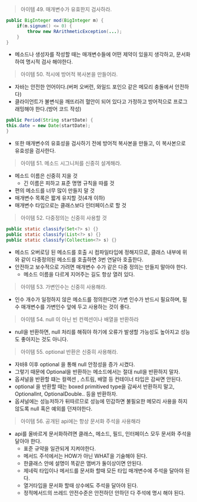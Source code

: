 > 아이템 49. 매개변수가 유효한지 검사하라.
```java
public BigInteger mod(BigInteger m) {
    if(m.signum() <= 0) {
        throw new RArithmeticException(...);
    }
}
```
- 메소드나 생성자를 작성할 때는 매개변수들에 어떤 제약이 있을지 생각하고, 문서화하여 명시적 검사 해야한다.

> 아이템 50. 적시에 방어적 복사본을 만들어라.

- 자바는 안전한 언어이다.(버퍼 오버런, 와일드 포인으 같은 메모리 충돌에서 안전하다)
- 클라이언트가 불변식을 깨뜨리려 혈안이 되어 있다고 가정하고 방어적으로 프로그래밍해야 한다.(방어 코드 작성)
```java
public Period(String startDate) {
this.date = new Date(startDate);
}
```
- 또한 매개변수의 유효성을 검사하기 전에 방어적 복사본을 만들고, 이 복사본으로 유효성을 검사한다.

> 아이템 51. 메소드 시그니처를 신중히 설계해라.
- 메소드 이름은 신중히 지을 것
    + 긴 이름은 피하고 표준 명명 규칙을 따를 것
- 편의 메소드를 너무 많이 만들지 말 것
- 매개변수 목록은 짧게 유지할 것(4개 이하)
- 매개변수 타입으로는 클래스보다 인터페이스로 할 것

> 아이템 52. 다중정의는 신중히 사용할 것
```java
public static classify(Set<?> s) {}
public static classify(List<?> s) {}
public static classify(Collection<?> s) {}
```

- 메소드 오버로딩 된 메소드를 호출 시 컴파일타입에 정해지므로, 클래스 내부에 위와 같이 다중정의된 메소드를 호출하면 3번 연달아 호출한다.
- 안전하고 보수적으로 가려면 매개변수 수가 같은 다중 정의는 만들지 말아야 한다.
    + 메소드 이름을 다르게 지어주는 길도 항상 열려 있다.
    
> 아이템 53. 가변인수는 신중히 사용해라.
- 인수 개수가 일정하지 않은 메소드를 정의한다면 가변 인수가 반드시 필요하며, 필수 매개변수를 가변인수 앞에 두고 사용하는 것이 좋다.

> 아이템 54. null 이 아닌 빈 컨렉션이나 배열을 반환하라
- null을 반환하면, null 처리를 해줘야 하기에 오류가 발생할 가능성도 높아지고 성능도 좋아지는 것도 아니다.

> 아이템 55. optional 반환은 신중히 사용해라.
- 자바8 이후 optional 을 통해 null 안정성을 증가 시켰다.
- 그렇기 때문에 Optional을 반환하는 메소드에서는 절대 null을 반환하지 말자.
- 옵셔널을 반환할 떄는 컬렉션 , 스트림, 배열 등 컨테이너 타입은 감싸면 안된다.
- optional 을 반환할 때는 boxed primitived type을 감싸서 반환하지 말고, OptionalInt, OptionalDouble.. 등을 반환하자.
- 옵셔널에는 성능저하가 뒤따르므로 성능에 민감하면 불필요한 메모리 사용을 하지 않도록 null 혹은 예외를 던져야한다.

> 아이템 56. 공개된 api에는 항상 문서화 주석을 사용해라
- api를 올바르게 문서화하려면 클래스, 메소드, 필드, 인터페이스 모두 문서화 주석을 달아야 한다.
    + 표준 규약을 일관되게 지켜야한다.
    + 메서드 주석에서는 HOW가 아닌 WHAT을 기술해야 된다.
    + 한클래스 안에 설명이 똑같은 맴버가 둘이상이면 안된다.    
    + 제네릭 타입이나 메서드를 문서화 할때 모든 타입 매개변수에 주석을 달아야 된다.    
    + 열거타입을 문서화 할때 상수에도 주석을 달아야 된다.
    + 정적메서드의 쓰레드 안전수준은 안전하던 안하던 다 주석에 명시 해야 된다.


   